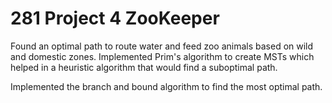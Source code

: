 # 281 Project 4 ZooKeeper

Found an optimal path to route water and feed zoo animals based on wild and domestic zones. 
Implemented Prim's algorithm to create MSTs which helped in a heuristic algorithm that would find a suboptimal path.

Implemented the branch and bound algorithm to find the most optimal path.
